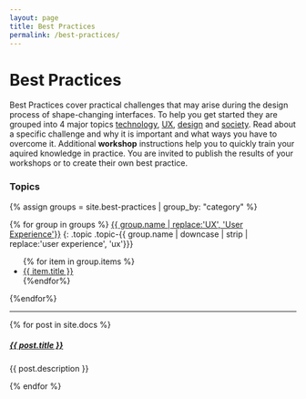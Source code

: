 ```yaml
---
layout: page
title: Best Practices
permalink: /best-practices/
---
```


# Best Practices

Best Practices cover practical challenges that may arise during the design process of shape-changing interfaces. To help you get started they are grouped into 4 major topics <a href="{{site.baseurl }}/technology">technology</a>, <a href="{{site.baseurl }}/ux">UX</a>, <a href="{{site.baseurl }}/design">design</a> and <a href="{{site.baseurl }}/society">society</a>. Read about a specific challenge and why it is important and what ways you have to overcome it. Additional **workshop** instructions help you to quickly train your aquired knowledge in practice. You are invited to publish the results of your workshops or to create their own best practice.

### Topics

{% assign groups = site.best-practices | group_by: "category" %}

{% for group in groups %}
<a href="{{ site.baseurl }}/{{ group.name | downcase | strip | replace:'user experience', 'ux' }}/">{{ group.name | replace:'UX', 'User Experience'}}</a>
{: .topic .topic-{{ group.name | downcase | strip | replace:'user experience', 'ux'}}}

<ul>
{% for item in group.items %}
<li><a href="{{ item.url | prepend: site.baseurl }}">{{ item.title }}</a></li>
{%endfor%}
</ul>

{%endfor%}

<div class="section-index">
    <hr class="panel-line">
    {% for post in site.docs  %}        
    <div class="entry">
    <h5><a href="{{ post.url | prepend: site.baseurl }}">{{ post.title }}</a></h5>
    <p>{{ post.description }}</p>
    </div>{% endfor %}
</div>

